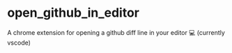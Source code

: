 # open_github_in_editor
A chrome extension for opening a github diff line in your editor 💻 (currently vscode)

